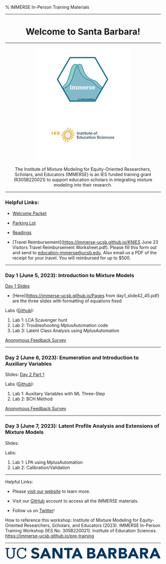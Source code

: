 % IMMERSE In-Person Training Materials 

------------------------------------------------------------------------

<center>

<h1>Welcome to Santa Barbara!</h1>

</center>

------------------------------------------------------------------------

<center>

<img src="images/immerse_hex_small.png" width="300"/> <img src="images/IESNewLogo.jpg" width="300"/>


The Institute of Mixture Modeling for Equity-Oriented Researchers, Scholars, and Educators (IMMERSE) is an IES funded training grant (R305B220021) to support education scholars in integrating mixture modeling into their research.

</center>

------------------------------------------------------------------------


### Helpful Links:

* [Welcome Packet](https://docs.google.com/document/d/1hZCKGM49nahNsP7J02284ljSPCz0aoCl/edit?usp=sharing&ouid=106067280936970826764&rtpof=true&sd=true)

* [Parking Lot](https://docs.google.com/document/d/1_O1Kq4ve2b_L6thb7qEt2vk4-PwaWSPL7Q9R9uc02ec/edit)

* [Readings](https://ucsb.box.com/s/37y6v33fu4whc39fuuky979guixs8obu)

* [Travel Reimbursement](https://immerse-ucsb.github.io/KNIES June 23 Visitors Travel Reimbursement Worksheet.pdf). Please fill this form out and send to education-immerse@ucsb.edu. Also email us a PDF of the receipt for your travel. You will reimbursed for up to $500.


------------------------------------------------------------------------


### Day 1 (June 5, 2023): Introduction to Mixture Models

[Day 1 Slides](https://immerse-ucsb.github.io/IMMERSE_day1.pdf)

* [Here](https://immerse-ucsb.github.io/Pages from day1_slide42_45.pdf) are the three slides with formatting of equations fixed


Labs ([Github](https://github.com/immerse-ucsb/in-person-day1)): 

1. Lab 1: LCA Scavenger hunt
2. Lab 2: Troubleshooting MplusAutomation code
3. Lab 3: Latent Class Analysis using MplusAutomation 


[Anonymous Feedback Survey](https://forms.gle/YiAdpVfxoAgzgrTU7)

------------------------------------------------------------------------

### Day 2 (June 6, 2023): Enumeration and Introduction to Auxiliary Variables

Slides: [Day 2 Part 1](https://immerse-ucsb.github.io/IMMERSE_Day2-Part1.pdf)


Labs ([Github](https://github.com/immerse-ucsb/in-person-day2)):

1. Lab 1: Auxiliary Variables with ML Three-Step
2. Lab 2: BCH Method
 
[Anonymous Feedback Survey](https://docs.google.com/forms/d/e/1FAIpQLSdPliTRCoOd9Sr6bOLjPk4ueGgLjypCHF5sYdab6d5Vaf1y9Q/viewform?usp=sf_link)

------------------------------------------------------------------------

### Day 3 (June 7, 2023): Latent Profile Analysis and Extensions of Mixture Models

Slides:

Labs: 

1. Lab 1: LPA using MplusAutomation
2. Lab 2: Calibration/Validation
 
------------------------------------------------------------------------

Helpful Links:

-   Please [visit our website](https://immerse.education.ucsb.edu/) to learn more.

-   Visit our [GitHub](https://github.com/immerse-ucsb) account to access all the IMMERSE materials.

-   Follow us on [Twitter](https://twitter.com/IMMERSE_UCSB)!

How to reference this workshop: Institute of Mixture Modeling for Equity-Oriented Researchers, Scholars, and Educators (2023). IMMERSE In-Person Training Workshop (IES No. 305B220021). Institute of Education Sciences. <https://immerse-ucsb.github.io/pre-training>

------------------------------------------------------------------------

![](images/UCSB_Navy_mark.png)
